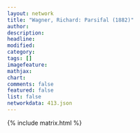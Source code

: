 ```yaml
---
layout: network
title: "Wagner, Richard: Parsifal (1882)"
author:
description:
headline:
modified:
category:
tags: []
imagefeature: 
mathjax: 
chart: 
comments: false
featured: false
list: false
networkdata: 413.json
---
```

{% include matrix.html %}
